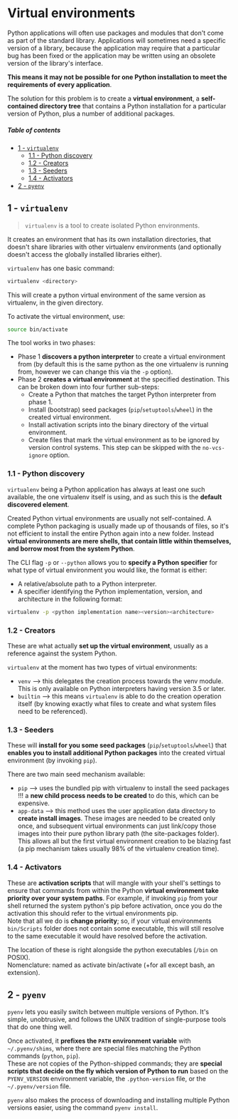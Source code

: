 [//]: # (TITLE Virtual environments)
[//]: # (ENDPOINT /venv)
[//]: # (PRIORITY 3)

# Virtual environments

Python applications will often use packages and modules that don't come as part of the standard library. Applications will sometimes need a specific version of a library, because the application may require that a particular bug has been fixed or the application may be written using an obsolete version of the library's interface.

**This means it may not be possible for one Python installation to meet the requirements of every application**.

The solution for this problem is to create a **virtual environment**, a **self-contained directory tree** that contains a Python installation for a particular version of Python, plus a number of additional packages.

<!-- markdown-toc start - Don't edit this section. Run M-x markdown-toc-refresh-toc -->
##### Table of contents

- [1 - `virtualenv`](#1---virtualenv)
    - [1.1 - Python discovery](#11---python-discovery)
    - [1.2 - Creators](#12---creators)
    - [1.3 - Seeders](#13---seeders)
    - [1.4 - Activators](#14---activators)
- [2 - `pyenv`](#2---pyenv)

<!-- markdown-toc end -->


## 1 - `virtualenv`

> `virtualenv` is a tool to create isolated Python environments.

It creates an environment that has its own installation directories, that doesn't share libraries with other virtualenv environments (and optionally doesn't access the globally installed libraries either).


`virtualenv` has one basic command:
``` sh
virtualenv <directory>
```
This will create a python virtual environment of the same version as virtualenv, in the given directory.

To activate the virtual environment, use:
```bash
source bin/activate
```

The tool works in two phases:
- Phase 1 **discovers a python interpreter** to create a virtual environment from (by default this is the same python as the one virtualenv is running from, however we can change this via the `-p` option).
- Phase 2 **creates a virtual environment** at the specified destination. This can be broken down into four further sub-steps:
  - Create a Python that matches the target Python interpreter from phase 1.
  - Install (bootstrap) seed packages (`pip`/`setuptools`/`wheel`) in the created virtual environment.
  - Install activation scripts into the binary directory of the virtual environment.
  - Create files that mark the virtual environment as to be ignored by version control systems. This step can be skipped with the `no-vcs-ignore` option.


### 1.1 - Python discovery

`virtualenv` being a Python application has always at least one such available, the one virtualenv itself is using, and as such this is the **default discovered element**.

Created Python virtual environments are usually not self-contained. A complete Python packaging is usually made up of thousands of files, so it's not efficient to install the entire Python again into a new folder. Instead **virtual environments are mere shells, that contain little within themselves, and borrow most from the system Python**.


The CLI flag `-p` or `--python` allows you to **specify a Python specifier** for what type of virtual environment you would like, the format is either:
- A relative/absolute path to a Python interpreter.
- A specifier identifying the Python implementation, version, and architecture in the following format:

```bash
virtualenv -p <python implementation name><version><architecture>
```

### 1.2 - Creators

These are what actually **set up the virtual environment**, usually as a reference against the system Python.

`virtualenv` at the moment has two types of virtual environments:
- `venv` --> this delegates the creation process towards the venv module. This is only available on Python interpreters having version 3.5 or later.
- `builtin` --> this means `virtualenv` is able to do the creation operation itself (by knowing exactly what files to create and what system files need to be referenced).

### 1.3 - Seeders

These will **install for you some seed packages** (`pip`/`setuptools`/`wheel`) that **enables you to install additional Python packages** into the created virtual environment (by invoking `pip`). 

There are two main seed mechanism available:
- `pip` --> uses the bundled pip with virtualenv to install the seed packages !!! a **new child process needs to be created** to do this, which can be expensive.
- `app-data` --> this method uses the user application data directory to **create install images**. These images are needed to be created only once, and subsequent virtual environments can just link/copy those images into their pure python library path (the site-packages folder). This allows all but the first virtual environment creation to be blazing fast (a pip mechanism takes usually 98% of the virtualenv creation time).

### 1.4 - Activators

These are **activation scripts** that will mangle with your shell's settings to ensure that commands from within the Python **virtual environment take priority over your system paths**. For example, if invoking `pip` from your shell returned the system python's pip before activation, once you do the activation this should refer to the virtual environments pip.
<br/>Note that all we do is **change priority**; so, if your virtual environments `bin/Scripts` folder does not contain some executable, this will still resolve to the same executable it would have resolved before the activation.

The location of these is right alongside the python executables (`/bin` on POSIX).<br/>
Nomenclature: named as activate bin/activate (+for all except bash, an extension).


## 2 - `pyenv`

`pyenv` lets you easily switch between multiple versions of Python. It's simple, unobtrusive, and follows the UNIX tradition of single-purpose tools that do one thing well.

Once activated, it **prefixes the `PATH` environment variable** with `~/.pyenv/shims`, where there are special files matching the Python commands (`python`, `pip`).
<br/>These are not copies of the Python-shipped commands; they are **special scripts that decide on the fly which version of Python to run** based on the `PYENV_VERSION` environment variable, the `.python-version` file, or the `~/.pyenv/version` file.

`pyenv` also makes the process of downloading and installing multiple Python versions easier, using the command `pyenv install`.


